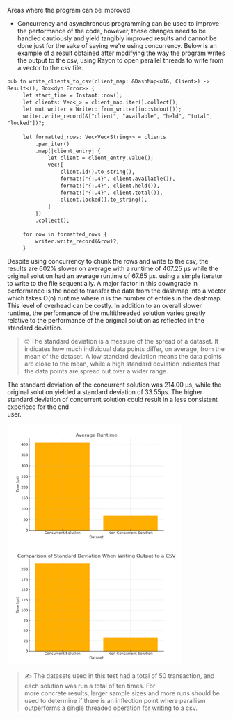 Areas where the program can be improved
* Concurrency and asynchronous programming can be used to improve the performance of the code, however, these
  changes need to be handled cautiously and yield tangibly improved results and cannot be done just for the sake of
  saying we're using concurrency. Below is an example of a result obtained after modifying the way the program writes
  the output to the csv, using Rayon to open parallel threads to write from a vector to the csv file.

````
pub fn write_clients_to_csv(client_map: &DashMap<u16, Client>) -> Result<(), Box<dyn Error>> {
     let start_time = Instant::now();
     let clients: Vec<_> = client_map.iter().collect();
     let mut writer = Writer::from_writer(io::stdout());
     writer.write_record(&["client", "available", "held", "total", "locked"])?;

     let formatted_rows: Vec<Vec<String>> = clients
         .par_iter()
         .map(|client_entry| {
             let client = client_entry.value();
             vec![
                 client.id().to_string(),
                 format!("{:.4}", client.available()),
                 format!("{:.4}", client.held()),
                 format!("{:.4}", client.total()),
                 client.locked().to_string(),
             ]
         })
         .collect();

     for row in formatted_rows {
         writer.write_record(&row)?;
     }
````

Despite using concurrency to chunk the rows and write to the csv, the results are 602% slower on average with a runtime of
407.25 µs while the original solution had an average runtime of 67.65 µs. using a simple iterator to write to the file 
sequentially. A major factor in this downgrade in performance is the need to transfer the data from the dashmap into a 
vector which takes O(n) runtime where n is the number of entries in the dashmap. This level of overhead can be costly.
In addition to an overall slower runtime, the performance of the multithreaded solution varies greatly relative to the 
performance of the original solution as reflected in the standard deviation.

>🤓 The standard deviation is a measure of the spread of a dataset. It indicates how much individual data 
points differ, on average, from the mean of the dataset. A low standard deviation means the data points are close to the
mean, while a high standard deviation indicates that the data points are spread out over a wider range.

The standard deviation of the concurrent solution was 214.00 µs, while the original solution yielded a standard deviation
of 33.55µs. The higher standard deviation of concurrent solution could result in a less consistent experiece for the end\
user.

<img src="./assets/average_runtime_comparison.png" alt="Comparison of Runtime" width="400" height="275">
<img src="./assets/adjusted_standard_deviation_comparison.png" alt="Comparison of Standard Deviation" width="400" height="275">


> ✍️ The datasets used in this test had a total of 50 transaction, and each solution was run a total of ten times. For \
> more concrete results, larger sample sizes and more runs should be used to determine if there is an inflection point 
> where parallism outperforms a single threaded operation for writing to a csv.